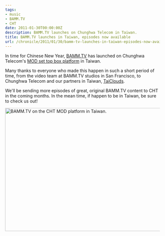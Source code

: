 ```yaml
---
tags:
- music
- BAMM.TV
- CHT
date: 2011-01-30T00:00:00Z
description: BAMM.TV launches on Chunghwa Telecom in Taiwan.
title: BAMM.TV launches in Taiwan, episodes now available
url: /chronicle/2011/01/30/bamm-tv-launches-in-taiwan-episodes-now-available/
---
```


In time for Chinese New Year, <a href="http://bamm.tv/">BAMM.TV</a> has launched on Chunghwa Telecom's <a href="http://mod.cht.com.tw/MOD/Web/content/">MOD set top box platform</a> in Taiwan.

Many thanks to everyone who made this happen in such a short period of time, from the video team at BAMM.TV studios in San Francisco, to Chunghwa Telecom and our partners in Taiwan, <a href="http://taiclouds.com/">TaiClouds</a>.

We'll be sending more episodes of great, original BAMM.TV content to CHT in the coming months.  In the mean time, if happen to be in Taiwan, be sure to check us out!

<img src="https://storage.googleapis.com/jdr-public-imgs/blog-archive/2011/01/cht-01.jpg" alt="BAMM.TV on the CHT MOD platform in Taiwan." width="600" height="400" class="alignnone size-full wp-image-1000" />
